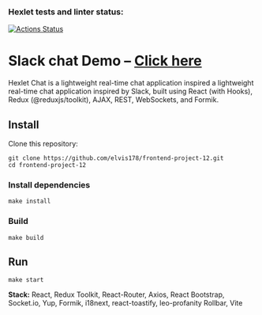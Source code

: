 ### Hexlet tests and linter status:
[![Actions Status](https://github.com/elvis178/frontend-project-12/actions/workflows/hexlet-check.yml/badge.svg)](https://github.com/elvis178/frontend-project-12/actions)
# Slack chat Demo – [Click here](https://frontend-project-12-b0ej.onrender.com/login)
Hexlet Chat is a lightweight real-time chat application inspired a lightweight real-time chat application inspired by Slack, built using React (with Hooks), Redux (@reduxjs/toolkit), AJAX, REST, WebSockets, and Formik.
## Install
Clone this repository:
```
git clone https://github.com/elvis178/frontend-project-12.git
cd frontend-project-12
```
### Install dependencies
```
make install
```
### Build
```
make build
```
## Run
```
make start
```

**Stack:** React, Redux Toolkit, React-Router, Axios, React Bootstrap, Socket.io, Yup, Formik, i18next, react-toastify, leo-profanity Rollbar, Vite